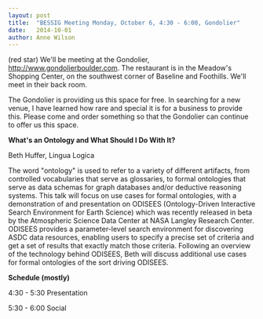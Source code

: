 ```yaml
---
layout: post
title:  "BESSIG Meeting Monday, October 6, 4:30 - 6:00, Gondolier"
date:   2014-10-01
author: Anne Wilson
---
```

(red star) We'll be meeting at the Gondolier, http://www.gondolierboulder.com.  The restaurant is in the Meadow's Shopping Center, on the southwest corner of Baseline and Foothills.  We'll meet in their back room.

The Gondolier is providing us this space for free.   In searching for a new venue, I have learned how rare and special it is for a business to provide this.  Please come and order something so that the Gondolier can continue to offer us this space.

**What's an Ontology and What Should I Do With It?**

Beth Huffer, Lingua Logica 

The word "ontology" is used to refer to a variety of different artifacts, from controlled vocabularies that serve as glossaries, to formal ontologies that serve as data schemas for graph databases and/or deductive reasoning systems. This talk will focus on use cases for formal ontologies, with a demonstration of and presentation on ODISEES (Ontology-Driven Interactive Search Environment for Earth Science) which was recently released in beta by the Atmospheric Science Data Center at NASA Langley Research Center. ODISEES provides a parameter-level search environment for discovering ASDC data resources, enabling users to specify a precise set of criteria and get a set of results that exactly match those criteria. Following an overview of the technology behind ODISEES, Beth will discuss additional use cases for formal ontologies of the sort driving ODISEES.

**Schedule (mostly)**

4:30 - 5:30 Presentation

5:30 - 6:00 Social
